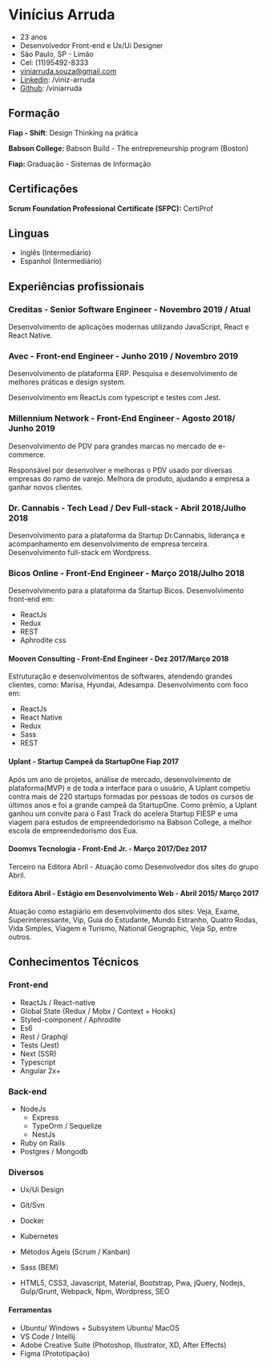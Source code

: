 # Vinícius Arruda
- 23 anos
- Desenvolvedor Front-end e Ux/Ui Designer
- São Paulo, SP - Limão
- Cel: (11)95492-8333
- viniarruda.souza@gmail.com
- [Linkedin](https://linkedin.com/in/viniz-arruda): /viniz-arruda
- [Github](https://github.com/viniarruda): /viniarruda

## Formação

**Fiap - Shift**: Design Thinking na prática

**Babson College:** Babson Build - The entrepreneurship program (Boston)

**Fiap:** Graduação - Sistemas de Informação

## Certificações

**Scrum Foundation Professional Certificate (SFPC):**  CertiProf

## Linguas
- Inglês (Intermediário)
- Espanhol (Intermediário)

## Experiências profissionais

### Creditas - Senior Software Engineer - Novembro 2019 / Atual
Desenvolvimento de aplicações modernas utilizando JavaScript, React e React Native.

### Avec - Front-end Engineer - Junho 2019 / Novembro 2019
Desenvolvimento de plataforma ERP. Pesquisa e desenvolvimento de melhores práticas e design system. 

Desenvolvimento em ReactJs com typescript e testes com Jest.

### Millennium Network - Front-End Engineer - Agosto 2018/ Junho 2019
Desenvolvimento de PDV para grandes marcas no mercado de e-commerce.

Responsável por desenvolver e melhoras o PDV usado por diversas empresas do ramo de varejo. Melhora de produto, ajudando a empresa a ganhar novos clientes. 

### Dr. Cannabis - Tech Lead / Dev Full-stack - Abril 2018/Julho 2018
Desenvolvimento para a plataforma da Startup Dr.Cannabis, liderança e acompanhamento em desenvolvimento de empresa terceira. Desenvolvimento full-stack em Wordpress.

### Bicos Online - Front-End Engineer - Março 2018/Julho 2018
Desenvolvimento para a plataforma da Startup Bicos. Desenvolvimento front-end em:
- ReactJs
- Redux
- REST
- Aphrodite css

#### Mooven Consulting - Front-End Engineer - Dez 2017/Março 2018
Estruturação e desenvolvimentos de softwares, atendendo grandes clientes, como: Marisa, Hyundai, Adesampa. Desenvolvimento com foco em:
- ReactJs
- React Native
- Redux
- Sass
- REST

#### Uplant - Startup Campeã da StartupOne Fiap 2017
Após um ano de projetos, análise de mercado, desenvolvimento de plataforma(MVP) e de toda a interface para o usuário, A Uplant competiu contra mais de 220 startups formadas por pessoas de todos os cursos de últimos anos e foi a grande campeã da StartupOne. Como prêmio, a Uplant ganhou um convite para o Fast Track do acelera Startup FIESP e uma viagem para estudos de empreendedorismo na Babson College, a melhor escola de empreendedorismo dos Eua. 

#### Doomvs Tecnologia - Front-End Jr. - Março 2017/Dez 2017
Terceiro na Editora Abril - Atuação como Desenvolvedor dos sites do grupo Abril.

#### Editora Abril - Estágio em Desenvolvimento Web - Abril 2015/ Março 2017
Atuação como estagiário em desenvolvimento dos sites: Veja, Exame, Superinteressante, Vip, Guia do Estudante, Mundo Estranho, Quatro Rodas, Vida Simples, Viagem e Turismo, National Geographic, Veja Sp, entre outros.

## Conhecimentos Técnicos

### Front-end
- ReactJs / React-native
- Global State (Redux / Mobx / Context + Hooks)
- Styled-component / Aphrodite
- Es6
- Rest / Graphql
- Tests (Jest)
- Next (SSR)
- Typescript
- Angular 2x+

### Back-end
- NodeJs 
  - Express
  - TypeOrm / Sequelize
  - NestJs
- Ruby on Rails
- Postgres / Mongodb

### Diversos
- Ux/Ui Design
- Git/Svn
- Docker
- Kubernetes
- Métodos Ágeis (Scrum / Kanban)
- Sass (BEM)

- HTML5, CSS3, Javascript, Material, Bootstrap, Pwa, jQuery, Nodejs, Gulp/Grunt, Webpack, Npm, Wordpress, SEO

#### Ferramentas
- Ubuntu/ Windows + Subsystem Ubuntu/ MacOS
- VS Code / Intellij
- Adobe Creative Suite (Photoshop, Illustrator, XD, After Effects)
- Figma (Prototipação)
